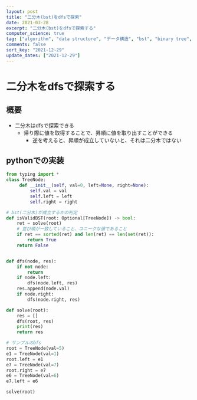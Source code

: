 ```yaml
---
layout: post
title: "二分木(bst)をdfsで探索"
date: 2021-03-28
excerpt: "二分木(bst)をdfsで探索する"
computer_science: true
tag: ["algorithm", "data structure", "データ構造", "bst", "binary tree", "二分木"]
comments: false
sort_key: "2021-12-29"
update_dates: ["2021-12-29"]
---
```


# 二分木をdfsで探索する

## 概要
 - 二分木はdfsで探索できる
   - 帰り際に値を取得することで、昇順に値を取り出すことができる
     - 逆を考えると、昇順が成立していないと、それは二分木ではない

## pythonでの実装

```python
from typing import *
class TreeNode:
     def __init__(self, val=0, left=None, right=None):
         self.val = val
         self.left = left
         self.right = right

# bst(二分木)が成立するかの判定
def isValidBST(root: Optional[TreeNode]) -> bool:
    ret = solve(root)
    # 並び順が一致していること、ユニークな値であること
    if ret == sorted(ret) and len(ret) == len(set(ret)):
        return True
    return False


def dfs(node, res):
    if not node:
        return
    if node.left:
        dfs(node.left, res)
    res.append(node.val)
    if node.right:
        dfs(node.right, res)

def solve(root):
    res = []
    dfs(root, res)
    print(res)
    return res

# サンプルのbfs
root = TreeNode(val=5)
e1 = TreeNode(val=1)
root.left = e1
e7 = TreeNode(val=7)
root.right = e7
e6 = TreeNode(val=6)
e7.left = e6

solve(root)
```

